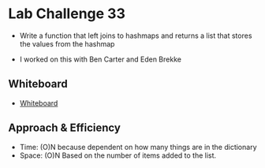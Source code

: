 # Lab Challenge 33

- Write a function that left joins to hashmaps and returns a list that stores the values from the hashmap

- I worked on this with Ben Carter and Eden Brekke

## Whiteboard

- [Whiteboard](whiteboard-33.png)

## Approach & Efficiency

- Time: (O)N because dependent on how many things are in the dictionary
- Space: (O)N Based on the number of items added to the list.
